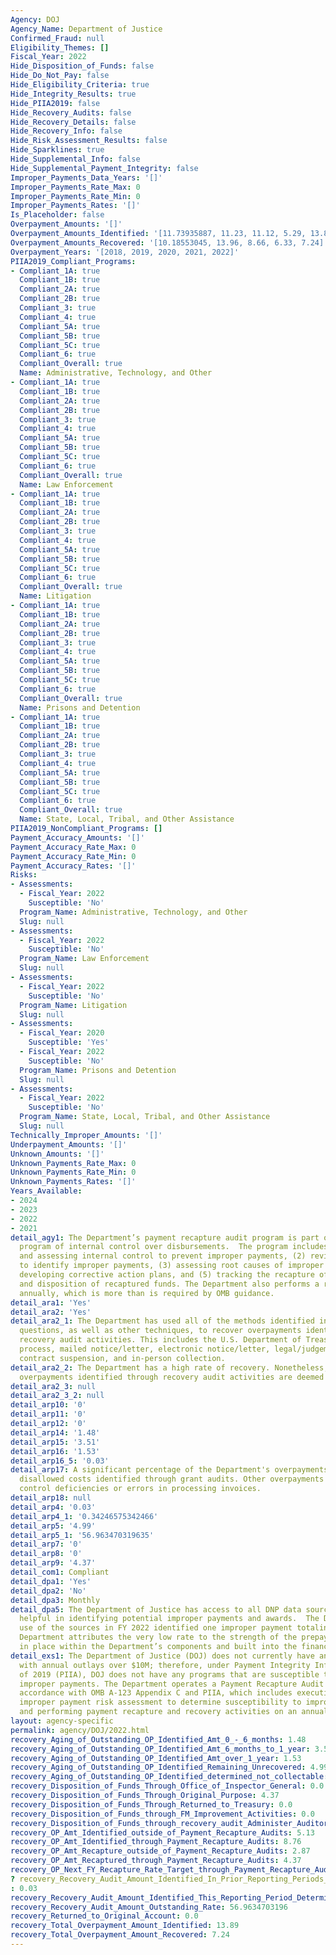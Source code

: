 ```yaml
---
Agency: DOJ
Agency_Name: Department of Justice
Confirmed_Fraud: null
Eligibility_Themes: []
Fiscal_Year: 2022
Hide_Disposition_of_Funds: false
Hide_Do_Not_Pay: false
Hide_Eligibility_Criteria: true
Hide_Integrity_Results: true
Hide_PIIA2019: false
Hide_Recovery_Audits: false
Hide_Recovery_Details: false
Hide_Recovery_Info: false
Hide_Risk_Assessment_Results: false
Hide_Sparklines: true
Hide_Supplemental_Info: false
Hide_Supplemental_Payment_Integrity: false
Improper_Payments_Data_Years: '[]'
Improper_Payments_Rate_Max: 0
Improper_Payments_Rate_Min: 0
Improper_Payments_Rates: '[]'
Is_Placeholder: false
Overpayment_Amounts: '[]'
Overpayment_Amounts_Identified: '[11.73935887, 11.23, 11.12, 5.29, 13.89]'
Overpayment_Amounts_Recovered: '[10.18553045, 13.96, 8.66, 6.33, 7.24]'
Overpayment_Years: '[2018, 2019, 2020, 2021, 2022]'
PIIA2019_Compliant_Programs:
- Compliant_1A: true
  Compliant_1B: true
  Compliant_2A: true
  Compliant_2B: true
  Compliant_3: true
  Compliant_4: true
  Compliant_5A: true
  Compliant_5B: true
  Compliant_5C: true
  Compliant_6: true
  Compliant_Overall: true
  Name: Administrative, Technology, and Other
- Compliant_1A: true
  Compliant_1B: true
  Compliant_2A: true
  Compliant_2B: true
  Compliant_3: true
  Compliant_4: true
  Compliant_5A: true
  Compliant_5B: true
  Compliant_5C: true
  Compliant_6: true
  Compliant_Overall: true
  Name: Law Enforcement
- Compliant_1A: true
  Compliant_1B: true
  Compliant_2A: true
  Compliant_2B: true
  Compliant_3: true
  Compliant_4: true
  Compliant_5A: true
  Compliant_5B: true
  Compliant_5C: true
  Compliant_6: true
  Compliant_Overall: true
  Name: Litigation
- Compliant_1A: true
  Compliant_1B: true
  Compliant_2A: true
  Compliant_2B: true
  Compliant_3: true
  Compliant_4: true
  Compliant_5A: true
  Compliant_5B: true
  Compliant_5C: true
  Compliant_6: true
  Compliant_Overall: true
  Name: Prisons and Detention
- Compliant_1A: true
  Compliant_1B: true
  Compliant_2A: true
  Compliant_2B: true
  Compliant_3: true
  Compliant_4: true
  Compliant_5A: true
  Compliant_5B: true
  Compliant_5C: true
  Compliant_6: true
  Compliant_Overall: true
  Name: State, Local, Tribal, and Other Assistance
PIIA2019_NonCompliant_Programs: []
Payment_Accuracy_Amounts: '[]'
Payment_Accuracy_Rate_Max: 0
Payment_Accuracy_Rate_Min: 0
Payment_Accuracy_Rates: '[]'
Risks:
- Assessments:
  - Fiscal_Year: 2022
    Susceptible: 'No'
  Program_Name: Administrative, Technology, and Other
  Slug: null
- Assessments:
  - Fiscal_Year: 2022
    Susceptible: 'No'
  Program_Name: Law Enforcement
  Slug: null
- Assessments:
  - Fiscal_Year: 2022
    Susceptible: 'No'
  Program_Name: Litigation
  Slug: null
- Assessments:
  - Fiscal_Year: 2020
    Susceptible: 'Yes'
  - Fiscal_Year: 2022
    Susceptible: 'No'
  Program_Name: Prisons and Detention
  Slug: null
- Assessments:
  - Fiscal_Year: 2022
    Susceptible: 'No'
  Program_Name: State, Local, Tribal, and Other Assistance
  Slug: null
Technically_Improper_Amounts: '[]'
Underpayment_Amounts: '[]'
Unknown_Amounts: '[]'
Unknown_Payments_Rate_Max: 0
Unknown_Payments_Rate_Min: 0
Unknown_Payments_Rates: '[]'
Years_Available:
- 2024
- 2023
- 2022
- 2021
detail_agy1: The Department’s payment recapture audit program is part of its overall
  program of internal control over disbursements.  The program includes (1) establishing
  and assessing internal control to prevent improper payments, (2) reviewing disbursements
  to identify improper payments, (3) assessing root causes of improper payments, (4)
  developing corrective action plans, and (5) tracking the recapture of improper payments
  and disposition of recaptured funds. The Department also performs a risk assessment
  annually, which is more than is required by OMB guidance.
detail_ara1: 'Yes'
detail_ara2: 'Yes'
detail_ara2_1: The Department has used all of the methods identified in the prior
  questions, as well as other techniques, to recover overpayments identified through
  recovery audit activities. This includes the U.S. Department of Treasury's reclamation
  process, mailed notice/letter, electronic notice/letter, legal/judgement collection,
  contract suspension, and in-person collection.
detail_ara2_2: The Department has a high rate of recovery. Nonetheless, in some instances,
  overpayments identified through recovery audit activities are deemed not collectible.
detail_ara2_3: null
detail_ara2_3_2: null
detail_arp10: '0'
detail_arp11: '0'
detail_arp12: '0'
detail_arp14: '1.48'
detail_arp15: '3.51'
detail_arp16: '1.53'
detail_arp16_5: '0.03'
detail_arp17: A significant percentage of the Department's overpayments results from
  disallowed costs identified through grant audits. Other overpayments result from
  control deficiencies or errors in processing invoices.
detail_arp18: null
detail_arp4: '0.03'
detail_arp4_1: '0.34246575342466'
detail_arp5: '4.99'
detail_arp5_1: '56.963470319635'
detail_arp7: '0'
detail_arp8: '0'
detail_arp9: '4.37'
detail_com1: Compliant
detail_dpa1: 'Yes'
detail_dpa2: 'No'
detail_dpa3: Monthly
detail_dpa5: The Department of Justice has access to all DNP data sources that are
  helpful in identifying potential improper payments and awards.  The Department’s
  use of the sources in FY 2022 identified one improper payment totaling $50,000.  The
  Department attributes the very low rate to the strength of the prepayment controls
  in place within the Department’s components and built into the financial systems.
detail_exs1: The Department of Justice (DOJ) does not currently have any programs
  with annual outlays over $10M; therefore, under Payment Integrity Information Act
  of 2019 (PIIA), DOJ does not have any programs that are susceptible to significant
  improper payments. The Department operates a Payment Recapture Audit Program, in
  accordance with OMB A-123 Appendix C and PIIA, which includes execution of an annual
  improper payment risk assessment to determine susceptibility to improper payments
  and performing payment recapture and recovery activities on an annual basis.
layout: agency-specific
permalink: agency/DOJ/2022.html
recovery_Aging_of_Outstanding_OP_Identified_Amt_0_-_6_months: 1.48
recovery_Aging_of_Outstanding_OP_Identified_Amt_6_months_to_1_year: 3.51
recovery_Aging_of_Outstanding_OP_Identified_Amt_over_1_year: 1.53
recovery_Aging_of_Outstanding_OP_Identified_Remaining_Unrecovered: 4.99
recovery_Aging_of_Outstanding_OP_Identified_determined_not_collectable: 0.03
recovery_Disposition_of_Funds_Through_Office_of_Inspector_General: 0.0
recovery_Disposition_of_Funds_Through_Original_Purpose: 4.37
recovery_Disposition_of_Funds_Through_Returned_to_Treasury: 0.0
recovery_Disposition_of_Funds_through_FM_Improvement_Activities: 0.0
recovery_Disposition_of_Funds_through_recovery_audit_Administer_Auditor: 0.0
recovery_OP_Amt_Identified_outside_of_Payment_Recapture_Audits: 5.13
recovery_OP_Amt_Identified_through_Payment_Recapture_Audits: 8.76
recovery_OP_Amt_Recapture_outside_of_Payment_Recapture_Audits: 2.87
recovery_OP_Amt_Recaptured_through_Payment_Recapture_Audits: 4.37
recovery_OP_Next_FY_Recapture_Rate_Target_through_Payment_Recapture_Audit: 0.98
? recovery_Recovery_Audit_Amount_Identified_In_Prior_Reporting_Periods_Determined_Not_Collectable_During_This_Reporting_Period
: 0.03
recovery_Recovery_Audit_Amount_Identified_This_Reporting_Period_Determined_Not_Collectable_Rate: 0.3424657534
recovery_Recovery_Audit_Amount_Outstanding_Rate: 56.9634703196
recovery_Returned_to_Original_Account: 0.0
recovery_Total_Overpayment_Amount_Identified: 13.89
recovery_Total_Overpayment_Amount_Recovered: 7.24
---
```

